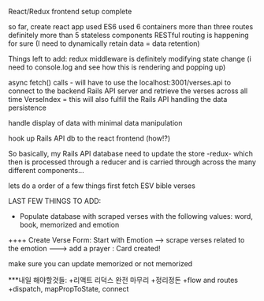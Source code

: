React/Redux frontend setup complete

so far,
create react app used
ES6 used
6 containers
more than three routes
definitely more than 5 stateless components
RESTful routing is happening for sure (I need to dynamically retain data = data retention)

Things left to add:
redux middleware is definitely modifying state change (i need to console.log and see how this is rendering and popping up)

async fetch() calls - will have to use the localhost:3001/verses.api to connect to the backend Rails API server and retrieve the verses across all time VerseIndex
 = this will also fulfill the Rails API handling the data persistence

handle display of data with minimal data manipulation

hook up Rails API db to the react frontend (how!?)

So basically, my Rails API database need to update the store -redux- which then is processed through a reducer and is carried through across the many different components...

lets do a order of a few things
first fetch ESV bible verses

LAST FEW THINGS TO ADD:

+ Populate database with scraped verses with the following values: word, book, memorized and emotion

++++ Create Verse Form:
Start with Emotion --> scrape verses related to the emotion ---> add a prayer : Card created!

make sure you can update memorized or not memorized

***내일 해야할것들:
+리액트 리덕스 완전 마무리
+정리정돈
+flow and routes
+dispatch, mapPropToState, connect
